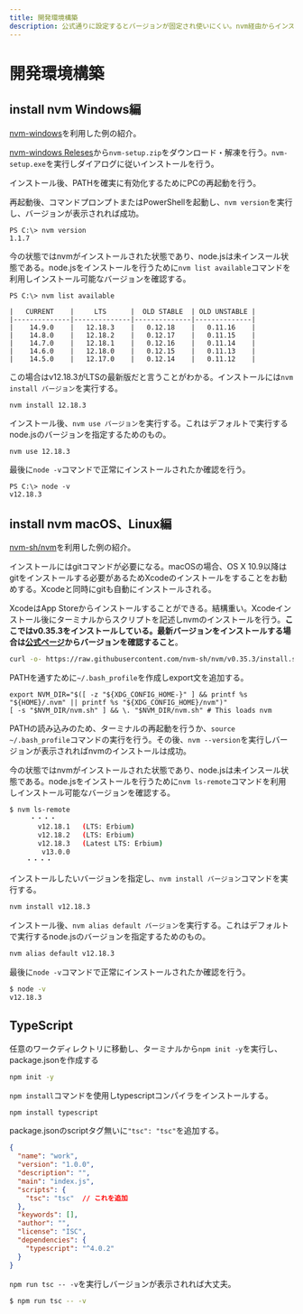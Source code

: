 ```yaml
---
title: 開発環境構築
description: 公式通りに設定するとバージョンが固定され使いにくい。nvm経由からインストールすることを勧める。
---
```


# 開発環境構築

## install nvm Windows編

[nvm-windows](https://github.com/coreybutler/nvm-windows)を利用した例の紹介。

[nvm-windows Releses](https://github.com/coreybutler/nvm-windows/releases)から`nvm-setup.zip`をダウンロード・解凍を行う。`nvm-setup.exe`を実行しダイアログに従いインストールを行う。

インストール後、PATHを確実に有効化するためにPCの再起動を行う。

再起動後、コマンドプロンプトまたはPowerShellを起動し、`nvm version`を実行し、バージョンが表示されれば成功。

```atom
PS C:\> nvm version
1.1.7
```

今の状態ではnvmがインストールされた状態であり、node.jsは未インスール状態である。node.jsをインストールを行うために`nvm list available`コマンドを利用しインストール可能なバージョンを確認する。

```atom
PS C:\> nvm list available

|   CURRENT    |     LTS      |  OLD STABLE  | OLD UNSTABLE |
|--------------|--------------|--------------|--------------|
|    14.9.0    |   12.18.3    |   0.12.18    |   0.11.16    |
|    14.8.0    |   12.18.2    |   0.12.17    |   0.11.15    |
|    14.7.0    |   12.18.1    |   0.12.16    |   0.11.14    |
|    14.6.0    |   12.18.0    |   0.12.15    |   0.11.13    |
|    14.5.0    |   12.17.0    |   0.12.14    |   0.11.12    |
```

この場合はv12.18.3がLTSの最新版だと言うことがわかる。インストールには`nvm install バージョン`を実行する。

```atom
nvm install 12.18.3
```

インストール後、`nvm use バージョン`を実行する。これはデフォルトで実行するnode.jsのバージョンを指定するためのもの。

```atom
nvm use 12.18.3
```

最後に`node -v`コマンドで正常にインストールされたか確認を行う。

```atom
PS C:\> node -v
v12.18.3
```

<ClientOnly>
  <CallInFeedAdsense />
</ClientOnly>

## install nvm macOS、Linux編

[nvm-sh/nvm](https://github.com/nvm-sh/nvm)を利用した例の紹介。

インストールにはgitコマンドが必要になる。macOSの場合、OS X 10.9以降はgitをインストールする必要があるためXcodeのインストールをすることをお勧めする。Xcodeと同時にgitも自動にインストールされる。

XcodeはApp Storeからインストールすることができる。結構重い。Xcodeインストール後にターミナルからスクリプトを記述しnvmのインストールを行う。**ここではv0.35.3をインストールしている。最新バージョンをインストールする場合は[公式ページ](https://github.com/nvm-sh/nvm)からバージョンを確認すること**。

```bash
curl -o- https://raw.githubusercontent.com/nvm-sh/nvm/v0.35.3/install.sh | bash
```

PATHを通すために`~/.bash_profile`を作成しexport文を追加する。

```atom
export NVM_DIR="$([ -z "${XDG_CONFIG_HOME-}" ] && printf %s "${HOME}/.nvm" || printf %s "${XDG_CONFIG_HOME}/nvm")"
[ -s "$NVM_DIR/nvm.sh" ] && \. "$NVM_DIR/nvm.sh" # This loads nvm
```

PATHの読み込みのため、ターミナルの再起動を行うか、`source ~/.bash_profile`コマンドの実行を行う。その後、`nvm --version`を実行しバージョンが表示されればnvmのインストールは成功。

今の状態ではnvmがインストールされた状態であり、node.jsは未インスール状態である。node.jsをインストールを行うために`nvm ls-remote`コマンドを利用しインストール可能なバージョンを確認する。

```bash
$ nvm ls-remote
     ・・・・
       v12.18.1   (LTS: Erbium)
       v12.18.2   (LTS: Erbium)
       v12.18.3   (Latest LTS: Erbium)
        v13.0.0
    ・・・・
```

インストールしたいバージョンを指定し、`nvm install バージョン`コマンドを実行する。

```bash
nvm install v12.18.3
```

インストール後、`nvm alias default バージョン`を実行する。これはデフォルトで実行するnode.jsのバージョンを指定するためのもの。

```bash
nvm alias default v12.18.3
```

最後に`node -v`コマンドで正常にインストールされたか確認を行う。

```bash
$ node -v
v12.18.3
```

## TypeScript

任意のワークディレクトリに移動し、ターミナルから`npm init -y`を実行し、package.jsonを作成する

```bash
npm init -y
```

`npm install`コマンドを使用しtypescriptコンパイラをインストールする。

```bash
npm install typescript
```

package.jsonのscriptタグ無いに`"tsc": "tsc"`を追加する。

```json
{
  "name": "work",
  "version": "1.0.0",
  "description": "",
  "main": "index.js",
  "scripts": {
    "tsc": "tsc"  // これを追加
  },
  "keywords": [],
  "author": "",
  "license": "ISC",
  "dependencies": {
    "typescript": "^4.0.2"
  }
}
```

`npm run tsc -- -v`を実行しバージョンが表示されれば大丈夫。

```bash
$ npm run tsc -- -v
```
